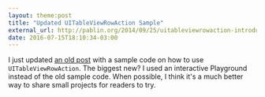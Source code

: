 ```yaml
---
layout: theme:post
title: "Updated UITableViewRowAction Sample"
external_url: http://pablin.org/2014/09/25/uitableviewrowaction-introduction/
date: 2016-07-15T18:10:34-03:00
---
```

I just updated [an old post](http://pablin.org/2014/09/25/uitableviewrowaction-introduction/) with a sample code on how to use `UITableViewRowAction`. The biggest new? I used an interactive Playground instead of the old sample code. When possible, I think it's a much better way to share small projects for readers to try.
